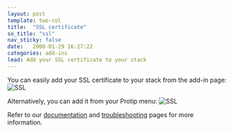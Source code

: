 ```yaml
---
layout: post
template: two-col
title:  "SSL certificate"
so_title: "ssl"
nav_sticky: false
date:   2000-01-29 16:27:22
categories: add-ins
lead: Add your SSL certificate to your stack
---
```


You can easily add your SSL certificate to your stack from the add-in page:
![SSL](http://cdn.cloud66.como/images/help/ssl.png)

Alternatively, you can add it from your Protip menu:
![SSL](http://cdn.cloud66.com/images/help/ssl_protip.png)

Refer to our [documentation](/how-to/ssl-certificate.html) and [troubleshooting](/troubleshooting/ssl-certificate-issues.html) pages for more information.
